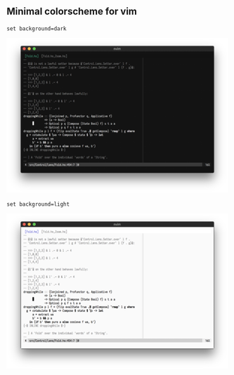 ## Minimal colorscheme for vim

```
set background=dark
```
![Dark](https://github.com/kcsongor/vim-monochrome/blob/master/res/screenshot-dark.png)
```
set background=light
```
![Light](https://github.com/kcsongor/vim-monochrome/blob/master/res/screenshot-light.png)
